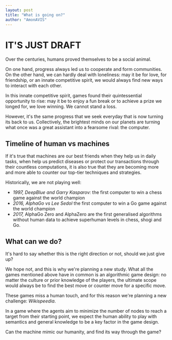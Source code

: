 ```yaml
---
layout: post
title: "What is going on?"
author: "AmonAVIS"
---
```


# IT'S JUST DRAFT

Over the centuries, humans proved themselves to be a social animal. 

On one hand, progress always led us to cooperate and form communities. On the other hand, we can hardly deal with loneliness: may it be for love, for friendship, or an innate competitive spirit, we would always find new ways to interact with each other.

In this innate competitive spirit, games found their quintessential opportunity to rise: may it be to enjoy a fun break or to achieve a prize we longed for, we love winning. We cannot stand a loss.

However, it's the same progress that we seek everyday that is now turning its back to us. Collectively, the brightest minds on our planets are turning what once was a great assistant into a fearsome rival: the computer.

## Timeline of human vs machines

If it's true that machines are our best friends when they help us in daily tasks, when help us predict diseases or protect our transactions through their countless computations, it is also true that they are becoming more and more able to counter our top-tier techniques and strategies.

Historically, we are not playing well:
- *1997, _DeepBlue and Garry Kasparov:_* the first computer to win a chess game against the world champion
- *2016, _AlphaGo vs Lee Sedol_* the first computer to win a Go game against the world champion
- *2017,* AlphaGo Zero and AlphaZero are the first generalised algorithms without human data to achieve superhuman levels in chess, shogi and Go.

## What can we do?

It's hard to say whether this is the right direction or not, should we just give up?

We hope not, and this is why we're planning a new study. What all the games mentioned above have in common is an algorithmic game design: no matter the culture or prior knowledge of the players, the ultimate scope would always be to find the best move or counter move for a specific move.

These games miss a human touch, and for this reason we're planning a new challenge: _Wikispeedia_.

In a game where the agents aim to minimize the number of nodes to reach a target from their starting point, we expect the human ability to play with semantics and general knowledge to be a key factor in the game design.

Can the machine mimic our humanity, and find its way through the game?